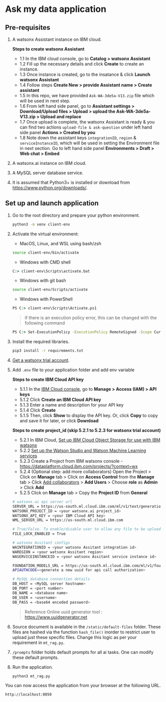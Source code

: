 # Ask my data application

## Pre-requisites

1. A watsonx Assistant instance on IBM cloud.

   **Steps to create watsonx Assistant**

   - 1.1 In the IBM cloud console, go to **Catalog > watsonx Assistant**
   - 1.2 Fill up the necessary details and click **Create** to create an instance.
   - 1.3 Once instance is created, go to the insatance & click **Launch watsonx Assistant**
   - 1.4 Follow steps **Create New > provide Assistant name > Create assistant**
   - 1.5 In this repo, we have provided `Ask-WA-3de5a-V13.zip` file which will be used in next step.
   - 1.6 From left hand side panel, go to **Assistant settings > Download/Upload files > Upload > upload the Ask-WA-3de5a-V13.zip > Upload and replace**
   - 1.7 Once upload is complete, the watsonx Assistant is ready & you can find two actions `upload-file & ask-question` under left hand side panel **Actions > Created by you**
   - 1.8 Note down the assistant keys `integrationID`, `region` & `serviceInstanceID`, which will be used in setting the Environment file in next section. Go to left hand side panel **Environments > Draft > Web chat > Embed**

2. A watsonx.ai instance on IBM cloud.
3. A MySQL server database service.
4. It is assumed that Python3+ is installed or download from <https://www.python.org/downloads/>.

## Set up and launch application

1. Go to the root directory and prepare your python environment.

   ```sh
   python3 -m venv client-env
   ```

2. Activate the virtual environment:

   - MacOS, Linux, and WSL using bash/zsh

   ```sh
   source client-env/bin/activate
   ```

   - Windows with CMD shell

   ```cmd
   C:> client-env\Scripts\activate.bat
   ```

   - Windows with git bash

   ```sh
   source client-env/Scripts/activate
   ```

   - Windows with PowerShell

   ```cmd
   PS C:> client-env\Scripts\Activate.ps1
   ```

   > if there is an execution policy error, this can be changed with the following command

   ```cmd
   PS C:> Set-ExecutionPolicy -ExecutionPolicy RemoteSigned -Scope CurrentUser
   ```

3. Install the required libraries.

   ```sh
   pip3 install -r requirements.txt
   ```

4. [Get a watsonx trial account](https://dataplatform.cloud.ibm.com/registration/stepone?context=wx).

5. Add `.env` file to your application folder and add env variable

   **Steps to create IBM Cloud API key**

   - 5.1.1 In the [IBM Cloud console](https://cloud.ibm.com/), go to **Manage > Access (IAM) > API keys**
   - 5.1.2 Click **Create an IBM Cloud API key**
   - 5.1.3 Enter a name and description for your API key
   - 5.1.4 Click **Create**
   - 5.1.5 Then, click **Show** to display the API key. Or, click **Copy** to copy and save it for later, or click **Download**

   **Steps to create project_id (skip 5.2.1 to 5.2.3 for watsonx trial account)**

   - 5.2.1 In IBM Cloud, [Set up IBM Cloud Object Storage for use with IBM watsonx](https://dataplatform.cloud.ibm.com/docs/content/wsj/console/wdp_admin_cos.html?context=wx&audience=wdp)
   - 5.2.2 [Set up the Watson Studio and Watson Machine Learning services](https://dataplatform.cloud.ibm.com/docs/content/wsj/getting-started/set-up-ws.html?context=wx&audience=wdp)
   - 5.2.3 Create a Project from IBM watsonx console - <https://dataplatform.cloud.ibm.com/projects/?context=wx>
   - 5.2.4 (Optional step: add more collaborators) Open the Project > Click on **Manage** tab > Click on **Access Control** from the **Manage** tab > Click [Add collaborators](https://dataplatform.cloud.ibm.com/docs/content/wsj/getting-started/collaborate.html?context=wx&audience=wdp#add-collaborators) > **Add Users** > Choose **role** as **Admin** > Click **Add**
   - 5.2.5 Click on **Manage** tab > Copy the **Project ID** from **General**

   ```sh
   # watsonx.ai api server url
   SERVER_URL = https://us-south.ml.cloud.ibm.com/ml/v1/text/generation?version=2023-05-29
   WATSONX_PROJECT_ID = <your watsonx.ai project_id>
   WATSONX_API_KEY = <your IBM Cloud API key>
   WML_SERVER_URL = https://us-south.ml.cloud.ibm.com

   # True/False. To enable/disable user to allow any file to be uploaded.
   FILE_LOCK_ENABLED = True

   # watsonx Assitant configs
   WAINTEGRATIONID = <your watsonx Assitant integration id>
   WAREGION = <your watsonx Assitant region>
   WASERVICEINSTANCEID = <your watsonx Assitant service instance id>

   FOUNDATION_MODELS_URL = https://us-south.ml.cloud.ibm.com/ml/v1/foundation_model_specs?version=2024-04-01
   APIAUTHCODE=<generate a new uuid for api call authorization>

   # MySQL database connection details
   DB_HOST = <MySQL server hostname>
   DB_PORT = <port number>
   DB_NAME = <database name>
   DB_USER = <username>
   DB_PASS = <base64 encoded password>
   ```

   > Reference Online uuid generator tool : <https://www.uuidgenerator.net>

6. Source document is available in the `/static/default-files` folder. These files are hashed via the function `hash_file()` inorder to restrict user to upload just these specific files. Change this logic as per your requirement in `mt_rag.py`.

7. `/prompts` folder holds default prompts for all ai tasks. One can modify these default prompts.

8. Run the application.

   ```sh
   python3 mt_rag.py
   ```

You can now access the application from your browser at the following URL.

```url
http://localhost:8050
```

